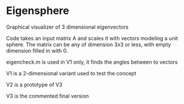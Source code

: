 # Eigensphere

Graphical visualizer of 3 dimensional eigenvectors

Code takes an input matrix A and scales it with vectors modeling a unit sphere.
The matrix can be any of dimension 3x3 or less, with empty dimension filled in with 0.

eigencheck.m is used in V1 only, it finds the angles between to vectors

V1 is a 2-dimensional variant used to test the concept 

V2 is a prototype of V3 

V3 is the commented final version
